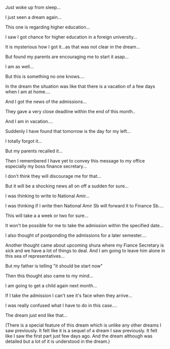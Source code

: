 Just woke up from sleep...

I just seen a dream again...

This one is regarding higher education...

I saw I got chance for higher education in a foreign university...

It is mysterious how I got it...as that was not clear in the dream...

But found my parents are encouraging me to start it asap...

I am as well...

But this is something no one knows....

In the dream the situation was like that there is a vacation of a few days when I am at home....

And I got the news of the admissions...

They gave a very close deadline within the end of this month..

And I am in vacation....

Suddenly I have found that tomorrow is the day for my left...

I totally forgot it...

But my parents recalled it...

Then I remembered I have yet to convey this message to my office especially my boss finance secretary...

I don't think they will discourage me for that...

But it will be a shocking news all on off a sudden for sure...

I was thinking to write to National Amir...

I was thinking if I write then National Amir Sb will forward it to Finance Sb....

This will take a a week or two for sure...

It won't be possible for me to take the admission within the specified date...

I also thought of postponding the admissions for a later semester....

Another thought came about upcoming shura where my Fiance Secretary is sick and we have a lot of things to deal. And I am going to leave him alone in this sea of representatives...

But my father is telling "it should be start now"

Then this thought also came to my mind...

I am going to get a child again next month...

If I take the admission I can't see it's face when they arrive...

I was really confused what I have to do in this case....

The dream just end like that...

(There is a special feature of this dream which is unlike any other dreams I saw previously. It felt like it is a sequel of a dream I saw previously. It felt like I saw the first part just few days ago. And the dream although was detailed but a lot of it is understood in the dream.)